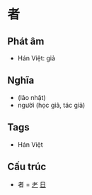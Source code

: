 # 者

## Phát âm
* Hán Việt: giả

## Nghĩa
* (lão nhật)
* người (học giả, tác giả)

## Tags
* Hán Việt

## Cấu trúc
* 者 = [耂](耂.md) [日](日.md)

<script>window.HANZI_FIELD='者';</script>